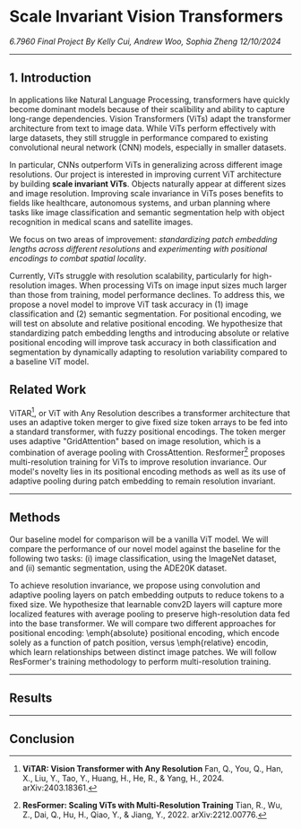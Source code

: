 # Scale Invariant Vision Transformers

_6.7960 Final Project_
_By Kelly Cui, Andrew Woo, Sophia Zheng_
_12/10/2024_

---

## 1. Introduction

In applications like Natural Language Processing, transformers have quickly become dominant models because of their scalibility and ability to capture long-range dependencies. Vision Transformers (ViTs) adapt the transformer architecture from text to image data. While ViTs perform effectively with large datasets, they still struggle in performance compared to existing convolutional neural network (CNN) models, especially in smaller datasets.

In particular, CNNs outperform ViTs in generalizing across different image resolutions. Our project is interested in improving current ViT architecture by building **scale invariant ViTs**. Objects naturally appear at different sizes and image resolution. Improving scale invariance in ViTs poses benefits to fields like healthcare, autonomous systems, and urban planning where tasks like image classification and semantic segmentation help with object recognition in medical scans and satellite images.

We focus on two areas of improvement: _standardizing patch embedding lengths across different resolutions_ and _experimenting with positional encodings to combat spatial locality_.

Currently, ViTs struggle with resolution scalability, particularly for high-resolution images. When processing ViTs on image input sizes much larger than those from training, model performance declines. To address this, we propose a novel model to improve ViT task accuracy in (1) image classification and (2) semantic segmentation. For positional encoding, we will test on absolute and relative positional encoding. We hypothesize that standardizing patch embedding lengths and introducing absolute or relative positional encoding will improve task accuracy in both classification and segmentation by dynamically adapting to resolution variability compared to a baseline ViT model.

## Related Work

ViTAR[^1], or ViT with Any Resolution describes a transformer architecture that uses an adaptive token merger to give fixed size token arrays to be fed into a standard transformer, with fuzzy positional encodings. The token merger uses adaptive "GridAttention" based on image resolution, which is a combination of average pooling with CrossAttention. Resformer[^2] proposes multi-resolution training for ViTs to improve resolution invariance. Our model's novelty lies in its positional encoding methods as well as its use of adaptive pooling during patch embedding to remain resolution invariant.

---

## Methods

Our baseline model for comparison will be a vanilla ViT model. We will compare the performance of our novel model against the baseline for the following two tasks: (i) image classification, using the ImageNet dataset, and (ii) semantic segmentation, using the ADE20K dataset.

To achieve resolution invariance, we propose using convolution and adaptive pooling layers on patch embedding outputs to reduce tokens to a fixed size. We hypothesize that learnable conv2D layers will capture more localized features with average pooling to preserve high-resolution data fed into the base transformer.
We will compare two different approaches for positional encoding: \emph{absolute} positional encoding, which encode solely as a function of patch position, versus \emph{relative} encodin, which learn relationships between distinct image patches.
We will follow ResFormer's training methodology to perform multi-resolution training.

---

## Results

---

## Conclusion

[citations]: #

[^1]:
    **ViTAR: Vision Transformer with Any Resolution**
    Fan, Q., You, Q., Han, X., Liu, Y., Tao, Y., Huang, H., He, R., & Yang, H., 2024. arXiv:2403.18361.

[^2]:
    **ResFormer: Scaling ViTs with Multi-Resolution Training**
    Tian, R., Wu, Z., Dai, Q., Hu, H., Qiao, Y., & Jiang, Y., 2022. arXiv:2212.00776.
